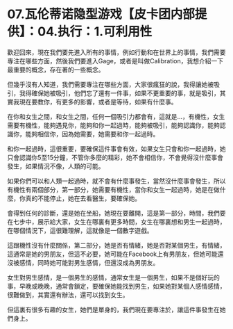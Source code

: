 # 07.瓦伦蒂诺隐型游戏【皮卡团内部提供】：04.执行：1.可利用性

歡迎回來，現在我們要先進入所有的事情，例如行動和在世界上的事情，我們需要專注在哪些方面，然後我們要進入Gage，或者是叫做Calibration，我想介紹一下最重要的概念，存在著的一些概念。

但幾乎沒有人知道，我們需要專注在哪些方面，大家很瘋狂的說，我得讓她被吸引，我得確保她被吸引，他們忘了還有一件事，如果不更重要的事，就是吸引，其實我現在要教你，有更多的影響，或者是等待，如果有什麼事。

在你和女生之間，和女生之間，任何一個吸引力都會有，這就是…，有機性，女生需要有機性，能夠遇見你，能夠和你一起過時，能夠被吸引，能夠認識你，能夠認識你，能夠相信你，因為她需要，她需要和你一起過時。

和你一起過時，這很重要，要確保這件事會有效，如果女生只會和你一起過時，她只會認識你5至15分鐘，不管你多麼的精彩，她不會相信你，不會覺得沒什麼事會發生，如果情況不像，人類的可能。

如果你們可以和人類一起過時，就不會有什麼事發生，當然沒什麼事會發生，所以有機性有兩個部分，第一部分，她需要有機性，當你和女生一起過時，她是在做什麼，你真的不能停止，她在去看醫生，要確保她。

會得到任何的診斷，還是她在坐船，她現在要離開，這是第一部分，時間，我們要在七步中，展示給大家，女生在哪裏有更多時間，女生在哪裏想和男生一起過時，在哪個情況下，這很難理解，這就像是一個數字遊戲。

這跟機性沒有什麼關係，第二部分，她是否有情緒，她是否對某個男生，有情緒，這通常是她的男朋友，但這不必要，她可能在Facebook上有男朋友，但她可能還沒被感情，同時她可能對男生感情，但還沒成為男朋友。

女生對男生感情，是一個男生的感情，通常女生是一個男生，如果不是個好玩的事，早晚或晚晚，通常會鎖定，要確保她能找到男生，如果她對某個人感情感情，很難做到，其實還有辦法，還可以找到女生。

但這裏有很多有趣的女生，她們是單身的，我們現在要專注於，讓這件事發生在她們身上。